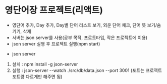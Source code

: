 # 영단어장 프로젝트(리액트)

- 영단어 추가, Day 추가, Day별 단어 리스트 보기, 외운 단어 체크, 단어 뜻 보기/숨기기, 삭제
- 서버는 json server를 사용(공부 목적, 프로토타입, 작은 프로젝트에 이용)
- json server 실행 후 프로젝트 실행(npm start)

* json server

1. 설치 : npm install -g json-server
2. 실행 : json-server --watch ./src/db/data.json --port 3001 (포트는 프로젝트 포트랑 다르게만 해주면 됨)
